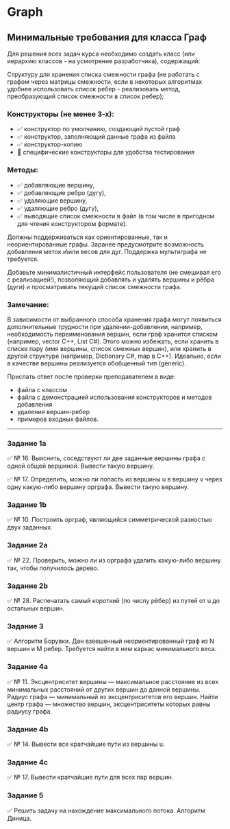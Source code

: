 # Graph

## Минимальные требования для класса Граф

Для решения всех задач курса необходимо создать класс (или иерархию классов - на усмотрение разработчика), содержащий:

Структуру для хранения списка смежности графа (не работать с графом через матрицы смежности, если в некоторых алгоритмах удобнее использовать список ребер - реализовать метод, преобразующий список смежности в список ребер);

### Конструкторы (не менее 3-х):
- :white_check_mark: конструктор по умолчанию, создающий пустой граф
- :white_check_mark: конструктор, заполняющий данные графа из файла
- :white_check_mark: конструктор-копию
- :black_square_button: специфические конструкторы для удобства тестирования

### Методы:

- :white_check_mark: добавляющие вершину,
- :white_check_mark: добавляющие ребро (дугу),
- :white_check_mark: удаляющие вершину,
- :white_check_mark: удаляющие ребро (дугу),
- :white_check_mark: выводящие список смежности в файл (в том числе в пригодном для чтения конструктором формате).

Должны поддерживаться как ориентированные, так и неориентированные графы. Заранее предусмотрите возможность добавления меток и\или весов для дуг. Поддержка мультиграфа не требуется.

Добавьте минималистичный интерфейс пользователя (не смешивая его с реализацией!), позволяющий добавлять и удалять вершины и рёбра (дуги) и просматривать текущий список смежности графа.
### Замечание:
В зависимости от выбранного способа хранения графа могут появиться дополнительные трудности при удалении-добавлении, например, необходимость переименования вершин, если граф хранится списком (например, vector C++, List C#). Этого можно избежать, если хранить в списке пару (имя вершины, список смежных вершин), или хранить в другой структуре (например, Dictionary C#, map в С++). Идеально, если в качестве вершины реализуется обобщенный тип (generic).

Прислать ответ после проверки преподавателем в виде:
- файла с классом
- файла с демонстрацией использования конструкторов и методов добавления
- удаления вершин-ребер
- примеров входных файлов.

___

### Задание 1a

:white_check_mark: № 16. Выяснить, соседствуют ли две заданные вершины графа с одной общей вершиной. Вывести такую вершину.

:white_check_mark: № 17. Определить, можно ли попасть из вершины u в вершину v через одну какую-либо вершину орграфа. Вывести такую вершину.

### Задание 1b

:white_check_mark: № 10. Построить орграф, являющийся симметрической разностью двух заданных.

### Задание 2a

:white_check_mark: № 22. Проверить, можно ли из орграфа удалить какую-либо вершину так, чтобы получилось дерево.

### Задание 2b

:white_check_mark: № 28. Распечатать самый короткий (по числу рёбер) из путей от u до остальных вершин.

### Задание 3

:white_check_mark: Алгоритм Борувки. Дан взвешенный неориентированный граф из N вершин и M ребер. Требуется найти в нем каркас минимального веса.

### Задание 4a

:white_check_mark: № 11. Эксцентриситет вершины — максимальное расстояние из всех минимальных расстояний от других вершин до данной вершины. Радиус графа — минимальный из эксцентриситетов его вершин. Найти центр графа — множество вершин, эксцентриситеты которых равны радиусу графа.

### Задание 4b

:white_check_mark: № 14. Вывести все кратчайшие пути из вершины u.

### Задание 4с

:white_check_mark: № 17. Вывести кратчайшие пути для всех пар вершин.

### Задание 5

:white_check_mark: Решить задачу на нахождение максимального потока. Алгоритм Диница.